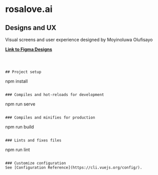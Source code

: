 # rosalove.ai

## Designs and UX

Visual screens and user experience designed by Moyinoluwa Olufisayo

[**Link to Figma Designs**](https://www.figma.com/design/PCOr6lSZ30dR67ofFLojuf/Valentine-(Rosa-Love)?node-id=0-1&t=i8ewoBZKbYTytr4v-1)

## 
```


## Project setup
```
npm install
```

### Compiles and hot-reloads for development
```
npm run serve
```

### Compiles and minifies for production
```
npm run build
```

### Lints and fixes files
```
npm run lint
```

### Customize configuration
See [Configuration Reference](https://cli.vuejs.org/config/).

